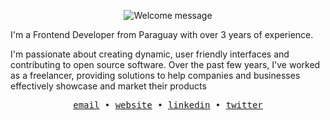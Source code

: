 <p align="center">
		<img alt="Welcome message" 
         src="https://readme-typing-svg.herokuapp.com?font=Cascadia+Code+PL&weight=500&size=30&pause=1000&center=true&vCenter=true&random=false&width=435&lines=Hey!+I'm+Lucas+%F0%9F%91%8B%F0%9F%8F%BB"
    />
</p>

I'm a Frontend Developer from Paraguay with over 3 years of experience.

I'm passionate about creating dynamic, user friendly interfaces and contributing to open source software. Over the past few years, I've worked as a freelancer, providing solutions to help companies and businesses effectively showcase and market their products

<div align='center'>
  <samp>
    <a href='mailto:cascolucasisaias@gmail.com/'>email</a> •
    <a href='https://lucasco.dev/'>website</a> •
    <a href='https://www.linkedin.com/in/lucascodev'>linkedin</a> •
    <a href='https://x.com/lucascodev'>twitter</a>
  </samp>
</div>
